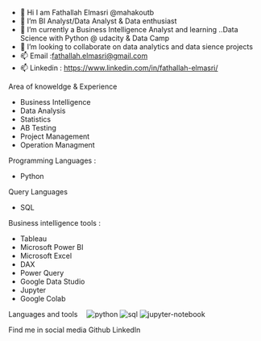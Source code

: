 * 👋 Hi I am Fathallah Elmasri @mahakoutb
* 👀 I’m BI Analyst/Data Analyst & Data enthusiast
* 🌱 I’m currently a Business Intelligence Analyst and learning ..Data Science with Python @ udacity & Data Camp
* 💞️ I’m looking to collaborate on data analytics and data sience projects
* 📫 Email :fathallah.elmasri@gmail.com
* 📫 Linkedin : https://www.linkedin.com/in/fathallah-elmasri/

Area of knoweldge & Experience

* Business Intelligence
* Data Analysis
* Statistics
* AB Testing
* Project Management
* Operation Managment

Programming Languages :

* Python

Query Languages

* SQL

Business intelligence tools :

* Tableau
* Microsoft Power BI
* Microsoft Excel
* DAX
* Power Query
* Google Data Studio
* Jupyter
* Google Colab

Languages and tools
<img src="https://github.com/Elmasri-Fathallah/images/blob/main/pics/python.png" width="10">
![python](https://github.com/Elmasri-Fathallah/images/blob/main/pics/python.png)
![sql](https://github.com/Elmasri-Fathallah/images/blob/main/pics/sql.png)
![jupyter-notebook](https://github.com/Elmasri-Fathallah/images/blob/main/pics/jupyter-notebook.png)


Find me in social media
Github 
LinkedIn

